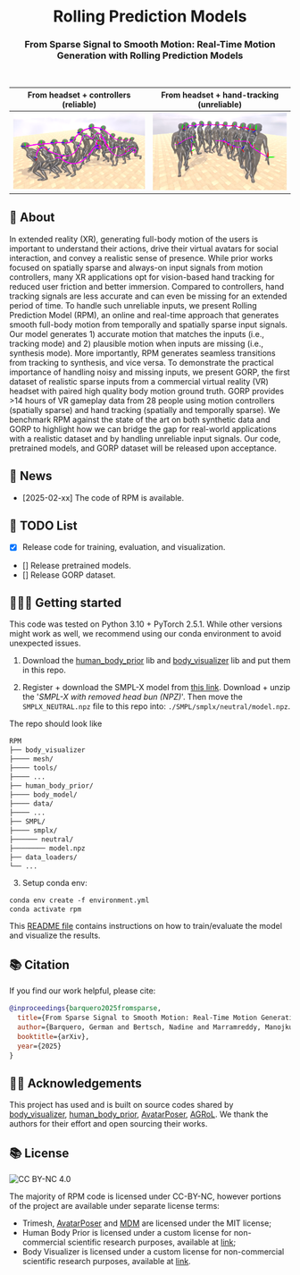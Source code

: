 <h1 align="center">Rolling Prediction Models</h3>

<h3 align="center">From Sparse Signal to Smooth Motion: Real-Time Motion Generation with Rolling Prediction Models</h3>

  <p align="center">
    <!-- <a href="https://barquerogerman.github.io/RPM/"><img alt="Project" src="https://img.shields.io/badge/-Project%20Page-lightgrey?logo=Google%20Chrome&color=informational&logoColor=white"></a> -->
    <!-- <a href="https://arxiv.org/abs/xxxx.xxxx"><img alt="arXiv" src="https://img.shields.io/badge/arXiv-2402.15509-b31b1b.svg"></a> -->
    <!-- <img alt="visits" src="https://hits.seeyoufarm.com/api/count/incr/badge.svg"> -->
  </p>

<br>

From headset + controllers (reliable)             |  From headset + hand-tracking (unreliable)
:-------------------------:|:-------------------------:
![](assets/teaser_MC.png)  |  ![](assets/teaser_HT.png)


## 🔎 About
In extended reality (XR), generating full-body motion of the users is important to understand their actions, drive their virtual avatars for social interaction, and convey a realistic sense of presence. While prior works focused on spatially sparse and always-on input signals from motion controllers, many XR applications opt for vision-based hand tracking for reduced user friction and better immersion. Compared to controllers, hand tracking signals are less accurate and can even be missing for an extended period of time. To handle such unreliable inputs, we present Rolling Prediction Model (RPM), an online and real-time approach that generates smooth full-body motion from temporally and spatially sparse input signals. Our model generates 1) accurate motion that matches the inputs (i.e., tracking mode) and 2) plausible motion when inputs are missing (i.e., synthesis mode). More importantly, RPM generates seamless transitions from tracking to synthesis, and vice versa. To demonstrate the practical importance of handling noisy and missing inputs, we present GORP, the first dataset of realistic sparse inputs from a commercial virtual reality (VR) headset with paired high quality body motion ground truth. GORP provides >14 hours of VR gameplay data from 28 people using motion controllers (spatially sparse) and hand tracking (spatially and temporally sparse). We benchmark RPM against the state of the art on both synthetic data and GORP to highlight how we can bridge the gap for real-world applications with a realistic dataset and by handling unreliable input signals. Our code, pretrained models, and GORP dataset will be released upon acceptance.

<!--
## Running instructions
-->

## 📌 News
<!-- [2025-02-26] Our paper is available in [Arxiv](https://arxiv.org/abs/xxxx.xxxxx).-->
- [2025-02-xx] The code of RPM is available.

## 📝 TODO List
- [x] Release code for training, evaluation, and visualization.
- [] Release pretrained models.
- [] Release GORP dataset.

## 👩🏻‍🏫 Getting started

This code was tested on Python 3.10 + PyTorch 2.5.1. While other versions might work as well, we recommend using our conda environment to avoid unexpected issues.

1. Download the [human_body_prior](https://github.com/nghorbani/human_body_prior/tree/master/src) lib and [body_visualizer](https://github.com/nghorbani/body_visualizer/tree/master/src) lib and put them in this repo.

2. Register + download the SMPL-X model from [this link](https://smpl-x.is.tue.mpg.de/). Download + unzip the '*SMPL-X with removed head bun (NPZ)*'. Then move the `SMPLX_NEUTRAL.npz` file to this repo into: `./SMPL/smplx/neutral/model.npz`.

The repo should look like
```
RPM
├── body_visualizer
├──── mesh/
├──── tools/
├──── ...
├── human_body_prior/
├──── body_model/
├──── data/
├──── ...
├── SMPL/
├──── smplx/
├────── neutral/
├──────── model.npz
├── data_loaders/
└── ...
```

3. Setup conda env:
```shell
conda env create -f environment.yml
conda activate rpm
```

This [README file](tutorial/README.md) contains instructions on how to train/evaluate the model and visualize the results.

## 📚 Citation

If you find our work helpful, please cite:

```bibtex
@inproceedings{barquero2025fromsparse,
  title={From Sparse Signal to Smooth Motion: Real-Time Motion Generation with Rolling Prediction Models},
  author={Barquero, German and Bertsch, Nadine and Marramreddy, Manojkumar and Chacón, Carlos and Arcadu, Filippo and Rigual, Ferran and He, Nicky Sijia and Palmero, Cristina and Escalera, Sergio and Ye, Yuting and Kips, Robin},
  booktitle={arXiv},
  year={2025}
}
```


## 🤝🏼 Acknowledgements

This project has used and is built on source codes shared by [body_visualizer](https://github.com/nghorbani/body_visualizer), [human_body_prior](https://github.com/nghorbani/human_body_prior), [AvatarPoser](https://github.com/eth-siplab/AvatarPoser), [AGRoL](https://github.com/facebookresearch/AGRoL). We thank the authors for their effort and open sourcing their works.


## 📚 License

![CC BY-NC 4.0][cc-by-nc-shield]

The majority of RPM code is licensed under CC-BY-NC, however portions of the project are available under separate license terms:
- Trimesh, [AvatarPoser](https://github.com/eth-siplab/AvatarPoser) and [MDM](https://github.com/GuyTevet/motion-diffusion-model) are licensed under the MIT license;
- Human Body Prior is licensed under a custom license for non-commercial scientific research purposes, available at [link](https://github.com/nghorbani/human_body_prior/blob/master/LICENSE);
- Body Visualizer is licensed under a custom license for non-commercial scientific research purposes, available at [link](https://github.com/nghorbani/body_visualizer/blob/master/LICENSE).

[cc-by-nc-shield]: https://img.shields.io/badge/License-CC%20BY--NC%204.0-lightgrey.svg
